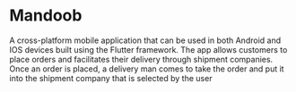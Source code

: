 # Mandoob
A cross-platform mobile application that can be used in both Android and IOS devices built using the Flutter framework. The app allows customers to place orders and facilitates their delivery through shipment companies. Once an order is placed, 
a delivery man comes to take the order and put it into the shipment company that is selected by the user 
